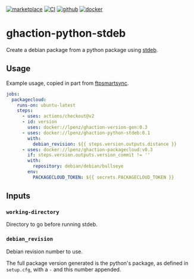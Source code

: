 [![marketplace](https://img.shields.io/badge/marketplace-python--stdeb-black?logo=github)](https://github.com/marketplace/actions/python-stdeb)
[![CI](https://github.com/lpenz/ghaction-python-stdeb/actions/workflows/ci.yml/badge.svg)](https://github.com/lpenz/ghaction-python-stdeb/actions/workflows/ci.yml)
[![github](https://img.shields.io/github/v/release/lpenz/ghaction-python-stdeb?include_prereleases&label=release&logo=github)](https://github.com/lpenz/ghaction-python-stdeb/releases)
[![docker](https://img.shields.io/docker/v/lpenz/ghaction-python-stdeb?label=release&logo=docker&sort=semver)](https://hub.docker.com/repository/docker/lpenz/ghaction-python-stdeb)

# ghaction-python-stdeb

Create a debian package from a python package using [stdeb].


## Usage

Example usage, copied in part from
[ftpsmartsync](https://github.com/lpenz/ftpsmartsync/blob/main/.github/workflows/ci.yml).

```yml
jobs:
  packagecloud:
    runs-on: ubuntu-latest
    steps:
      - uses: actions/checkout@v2
      - id: version
        uses: docker://lpenz/ghaction-version-gen:0.3
      - uses: docker://lpenz/ghaction-python-stdeb:0.1
        with:
          debian_revision: ${{ steps.version.outputs.distance }}
      - uses: docker://lpenz/ghaction-packagecloud:v0.3
        if: steps.version.outputs.version_commit != ''
        with:
          repository: debian/debian/bullseye
        env:
          PACKAGECLOUD_TOKEN: ${{ secrets.PACKAGECLOUD_TOKEN }}
```


## Inputs

### `working-directory`

Directory to go before running stdeb.

### `debian_revision`

Debian revision number to use.

The full package version generated is the python's package, as defined
in `setup.cfg`, with a `-` and this number appended.


[stdeb]: https://pypi.org/project/stdeb/
